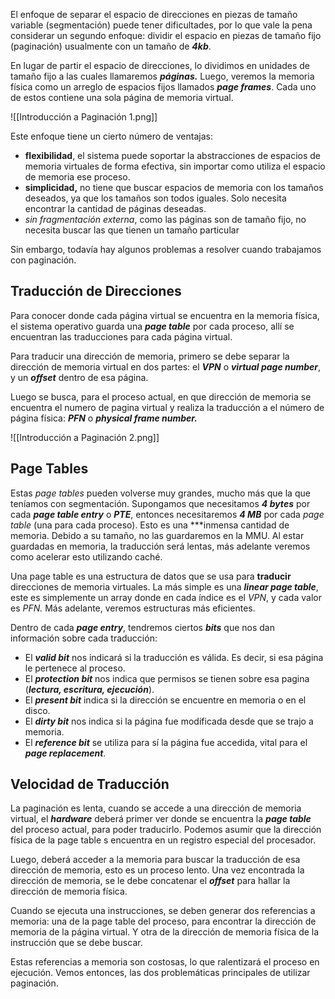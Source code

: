 El enfoque de separar el espacio de direcciones en piezas de tamaño variable (segmentación) puede tener dificultades, por lo que vale la pena considerar un segundo enfoque: dividir el espacio en piezas de tamaño fijo (paginación) usualmente con un tamaño de ***4kb***.

En lugar de partir el espacio de direcciones, lo dividimos en unidades de tamaño fijo a las cuales llamaremos ***páginas.*** Luego, veremos la memoria física como un arreglo de espacios fijos llamados ***page frames***. Cada uno de estos contiene una sola página de memoria virtual.

![[Introducción a Paginación 1.png]]

Este enfoque tiene un cierto número de ventajas:

- **flexibilidad**, el sistema puede soportar la abstracciones de espacios de memoria virtuales de forma efectiva, sin importar como utiliza el espacio de memoria ese proceso.
- **simplicidad,** no tiene que buscar espacios de memoria con los tamaños deseados, ya que los tamaños son todos iguales. Solo necesita encontrar la cantidad de páginas deseadas.
- *sin fragmentación externa*, como las páginas son de tamaño fijo, no necesita buscar las que tienen un tamaño particular

Sin embargo, todavía hay algunos problemas a resolver cuando trabajamos con paginación.

## Traducción de Direcciones

Para conocer donde cada página virtual se encuentra en la memoria física, el sistema operativo guarda una ***page table*** por cada proceso, allí se encuentran las traducciones para cada página virtual.

Para traducir una dirección de memoria, primero se debe separar la dirección de memoria virtual en dos partes: el ***VPN*** o ***virtual page number***, y un ***offset*** dentro de esa página.

Luego se busca, para el proceso actual, en que dirección de memoria se encuentra el numero de pagina virtual y realiza la traducción a el número de página física: ***PFN*** o ***physical frame number.***

![[Introducción a Paginación 2.png]]

## Page Tables

Estas *page tables* pueden volverse muy grandes, mucho más que la que teníamos con segmentación. Supongamos que necesitamos ***4 bytes*** por cada ***page table entry*** o ***PTE***, entonces necesitaremos ***4 MB*** por cada *page table* (una para cada proceso). Esto es una ***inmensa cantidad de memoria. Debido a su tamaño, no las guardaremos en la MMU. Al estar guardadas en memoria, la traducción será lentas, más adelante veremos como acelerar esto utilizando caché.

Una page table es una estructura de datos que se usa para **traducir** direcciones de memoria virtuales. La más simple es una ***linear page table***, este es simplemente un array donde en cada índice es el *VPN*, y cada valor es *PFN.* Más adelante, veremos estructuras más eficientes.

 Dentro de cada ***page entry***, tendremos ciertos ***bits*** que nos dan información sobre cada traducción:

- El ***valid bit*** nos indicará si la traducción es válida. Es decir, si esa página le pertenece al proceso.
- El ***protection bit*** nos indica que permisos se tienen sobre esa pagina (***lectura, escritura, ejecución***).
- El ***present bit*** indica si la dirección se encuentre en memoria o en el disco.
- El ***dirty bit*** nos indica si la página fue modificada desde que se trajo a memoria.
- El ***reference bit*** se utiliza para sí la página fue accedida, vital para el ***page replacement***.

## Velocidad de Traducción

La paginación es lenta, cuando se accede a una dirección de memoria virtual, el ***hardware*** deberá primer ver donde se encuentra la ***page table*** del proceso actual, para poder traducirlo. Podemos asumir que la dirección física de la page table s encuentra en un registro especial del procesador.

Luego, deberá acceder a la memoria para buscar la traducción de esa dirección de memoria, esto es un proceso lento. Una vez encontrada la dirección de memoria, se le debe concatenar el ***offset*** para hallar la dirección de memoria física.

Cuando se ejecuta una instrucciones, se deben generar dos referencias a memoria: una de la page table del proceso, para encontrar la dirección de memoria de la página virtual. Y otra de la dirección de memoria física de la instrucción que se debe buscar.

Estas referencias a memoria son costosas, lo que ralentizará el proceso en ejecución. Vemos entonces, las dos problemáticas principales de utilizar paginación.
